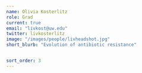 ```yaml
---
name: Olivia Kosterlitz
role: Grad
current: true
email: "livkost@uw.edu"
twitter: livkosterlitz
image: "/images/people/livheadshot.jpg"
short_blurb: "Evolution of antibiotic resistance"


sort_order: 3
---
```

